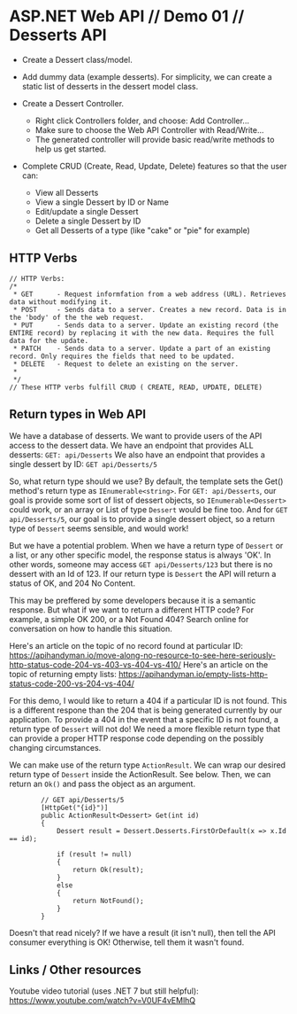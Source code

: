 ﻿# ASP.NET Web API // Demo 01 // Desserts API

- Create a Dessert class/model.
- Add dummy data (example desserts). For simplicity, we can create a static list of desserts in the dessert model class.
- Create a Dessert Controller.
	- Right click Controllers folder, and choose: Add Controller...
	- Make sure to choose the Web API Controller with Read/Write...
	- The generated controller will provide basic read/write methods to help us get started.

- Complete CRUD (Create, Read, Update, Delete) features so that the user can:
	- View all Desserts
	- View a single Dessert by ID or Name
	- Edit/update a single Dessert
	- Delete a single Dessert by ID
	- Get all Desserts of a type (like "cake" or "pie" for example)

## HTTP Verbs

```
// HTTP Verbs:
/*
 * GET      - Request informfation from a web address (URL). Retrieves data without modifying it.
 * POST     - Sends data to a server. Creates a new record. Data is in the 'body' of the the web request.
 * PUT      - Sends data to a server. Update an existing record (the ENTIRE record) by replacing it with the new data. Requires the full data for the update.
 * PATCH    - Sends data to a server. Update a part of an existing record. Only requires the fields that need to be updated.
 * DELETE   - Request to delete an existing on the server.
 * 
 */
// These HTTP verbs fulfill CRUD ( CREATE, READ, UPDATE, DELETE)
```

## Return types in Web API

We have a database of desserts. We want to provide users of the API access to the dessert data. 
We have an endpoint that provides ALL desserts: `GET: api/Desserts`
We also have an endpoint that provides a single dessert by ID: `GET api/Desserts/5`

So, what return type should we use? By default, the template sets the Get() method's return type as `IEnumerable<string>`.
For `GET: api/Desserts`, our goal is provide some sort of list of dessert objects, so `IEnumerable<Dessert>` could work, or an array or List of type `Dessert` would be fine too.
And for `GET api/Desserts/5`, our goal is to provide a single dessert object, so a return type of `Dessert` seems sensible, and would work!

But we have a potential problem. When we have a return type of `Dessert` or a list, or any other specific model, the response status is always 'OK'.
In other words, someone may access `GET api/Desserts/123` but there is no dessert with an Id of 123. If our return type is `Dessert` the API will return a status of OK, and 204 No Content. 

This may be preffered by some developers because it is a semantic response. But what if we want to return a different HTTP code? For example, a simple OK 200, or a Not Found 404?
Search online for conversation on how to handle this situation. 

Here's an article on the topic of no record found at particular ID: https://apihandyman.io/move-along-no-resource-to-see-here-seriously-http-status-code-204-vs-403-vs-404-vs-410/
Here's an article on the topic of returning empty lists: https://apihandyman.io/empty-lists-http-status-code-200-vs-204-vs-404/

For this demo, I would like to return a 404 if a particular ID is not found. This is a different respone than the 204 that is being generated currently by our application.
To provide a 404 in the event that a specific ID is not found, a return type of `Dessert` will not do! We need a more flexible return type that can provide a proper HTTP response code depending on the possibly changing circumstances.

We can make use of the return type `ActionResult`. We can wrap our desired return type of `Dessert` inside the ActionResult. See below.
Then, we can return an `Ok()` and pass the object as an argument.

```
        // GET api/Desserts/5
        [HttpGet("{id}")]
        public ActionResult<Dessert> Get(int id)
        {
            Dessert result = Dessert.Desserts.FirstOrDefault(x => x.Id == id);

            if (result != null)
            {
                return Ok(result);
            }
            else
            {
                return NotFound();
            }
        }
```

Doesn't that read nicely? If we have a result (it isn't null), then tell the API consumer everything is OK! Otherwise, tell them it wasn't found.

## Links / Other resources
Youtube video tutorial (uses .NET 7 but still helpful): https://www.youtube.com/watch?v=V0UF4vEMlhQ